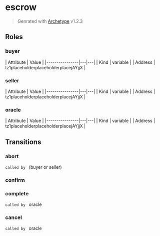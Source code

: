 # escrow
> Genrated with [Archetype](https://archetype-lang.org/) v1.2.3

## Roles

### buyer

| Attribute              | Value  |
|----------------|---|---|
| Kind           | variable  |
| Address        | tz1placeholderplaceholderplacejAYjjX  |


### seller

| Attribute              | Value  |
|----------------|---|---|
| Kind           | variable  |
| Address        | tz1placeholderplaceholderplacejAYjjX  |


### oracle

| Attribute              | Value  |
|----------------|---|---|
| Kind           | variable  |
| Address        | tz1placeholderplaceholderplacejAYjjX  |


## Transitions

### abort
`called by ` (buyer or seller)

### confirm

### complete
`called by ` oracle

### cancel
`called by ` oracle

